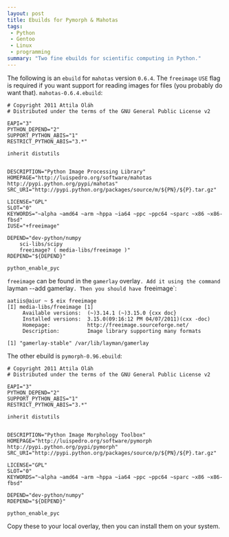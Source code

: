 ```yaml
---
layout: post
title: Ebuilds for Pymorph & Mahotas
tags:
 - Python
 - Gentoo
 - Linux
 - programming
summary: "Two fine ebuilds for scientific computing in Python."
---
```


The following is an `ebuild` for `mahotas` version `0.6.4`. The `freeimage`
`USE` flag is required if you want support for reading images for files (you
probably do want that). `mahotas-0.6.4.ebuild`:

    # Copyright 2011 Attila Oláh
    # Distributed under the terms of the GNU General Public License v2

    EAPI="3"
    PYTHON_DEPEND="2"
    SUPPORT_PYTHON_ABIS="1"
    RESTRICT_PYTHON_ABIS="3.*"

    inherit distutils


    DESCRIPTION="Python Image Processing Library"
    HOMEPAGE="http://luispedro.org/software/mahotas http://pypi.python.org/pypi/mahotas"
    SRC_URI="http://pypi.python.org/packages/source/m/${PN}/${P}.tar.gz"

    LICENSE="GPL"
    SLOT="0"
    KEYWORDS="~alpha ~amd64 ~arm ~hppa ~ia64 ~ppc ~ppc64 ~sparc ~x86 ~x86-fbsd"
    IUSE="+freeimage"

    DEPEND="dev-python/numpy
        sci-libs/scipy
        freeimage? ( media-libs/freeimage )"
    RDEPEND="${DEPEND}"

    python_enable_pyc

`freeimage` can be found in the `gamerlay` overlay`. Add it using the command
`layman --add gamerlay`. Then you should have `freeimage`:

    aatiis@aiur ~ $ eix freeimage
    [I] media-libs/freeimage [1]
         Available versions:  (~)3.14.1 (~)3.15.0 {cxx doc}
         Installed versions:  3.15.0(09:16:12 PM 04/07/2011)(cxx -doc)
         Homepage:            http://freeimage.sourceforge.net/
         Description:         Image library supporting many formats

    [1] "gamerlay-stable" /var/lib/layman/gamerlay

The other ebuild is `pymorph-0.96.ebuild`:

    # Copyright 2011 Attila Oláh
    # Distributed under the terms of the GNU General Public License v2

    EAPI="3"
    PYTHON_DEPEND="2"
    SUPPORT_PYTHON_ABIS="1"
    RESTRICT_PYTHON_ABIS="3.*"

    inherit distutils


    DESCRIPTION="Python Image Morphology Toolbox"
    HOMEPAGE="http://luispedro.org/software/pymorph http://pypi.python.org/pypi/pymorph"
    SRC_URI="http://pypi.python.org/packages/source/p/${PN}/${P}.tar.gz"

    LICENSE="GPL"
    SLOT="0"
    KEYWORDS="~alpha ~amd64 ~arm ~hppa ~ia64 ~ppc ~ppc64 ~sparc ~x86 ~x86-fbsd"

    DEPEND="dev-python/numpy"
    RDEPEND="${DEPEND}"

    python_enable_pyc

Copy these to your local overlay, then you can install them on your system.
